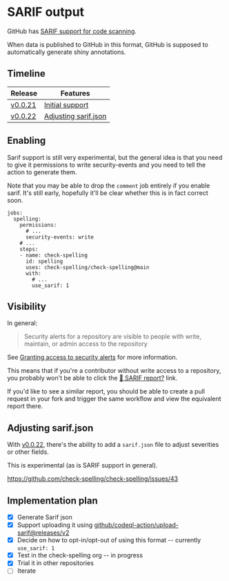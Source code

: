 # SARIF output

GitHub has [SARIF support for code scanning](https://docs.github.com/en/code-security/code-scanning/integrating-with-code-scanning/sarif-support-for-code-scanning).

When data is published to GitHub in this format, GitHub is supposed to automatically generate shiny annotations.

## Timeline

Release | Features
-|-
[v0.0.21](https://github.com/check-spelling/check-spelling/releases/tag/v0.0.21) | [Initial support](#Enabling)
[v0.0.22](https://github.com/check-spelling/check-spelling/releases/tag/v0.0.22) | [Adjusting sarif.json](#adjusting-sarifjson)

## Enabling

Sarif support is still very experimental, but the general idea is that you need to give it permissions to write security-events and you need to tell the action to generate them.

Note that you may be able to drop the `comment` job entirely if you enable sarif. It's still early, hopefully it'll be clear whether this is in fact correct soon.

```workflow
jobs:
  spelling:
    permissions:
      # ...
      security-events: write
    # ...
    steps:
    - name: check-spelling
      id: spelling
      uses: check-spelling/check-spelling@main
      with:
        # ...
        use_sarif: 1
```

## Visibility

In general:

> Security alerts for a repository are visible to people with write, maintain, or admin access to the repository

See [Granting access to security alerts](https://docs.github.com/en/repositories/managing-your-repositorys-settings-and-features/enabling-features-for-your-repository/managing-security-and-analysis-settings-for-your-repository#granting-access-to-security-alerts) for more information.

This means that if you're a contributor without write access to a repository, you probably won't be able to click the [👼 SARIF report?](#) link.

If you'd like to see a similar report, you should be able to create a pull request in your fork and trigger the same workflow and view the equivalent report there.

## Adjusting sarif.json

With [v0.0.22](https://github.com/check-spelling/check-spelling/releases/tag/v0.0.22), there's the ability to add a `sarif.json` file to adjust severities or other fields.

This is experimental (as is SARIF support in general).

https://github.com/check-spelling/check-spelling/issues/43

## Implementation plan

- [x] Generate Sarif json
- [x] Support uploading it using [github/codeql-action/upload-sarif@releases/v2](https://github.com/github/codeql-action/tree/releases/v2/upload-sarif)
- [x] Decide on how to opt-in/opt-out of using this format -- currently `use_sarif: 1`
- [x] Test in the check-spelling org -- in progress
- [x] Trial it in other repositories
- [ ] Iterate
